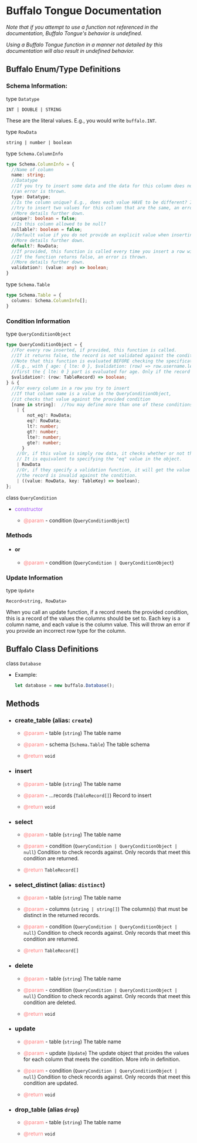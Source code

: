 # Buffalo Tongue Documentation

_Note that if you attempt to use a function not referenced in the documentation, Buffalo Tongue's behavior is undefined._

_Using a Buffalo Tongue function in a manner not detailed by this documentation will also result in undefined behavior._

## Buffalo Enum/Type Definitions

### Schema Information:

type `Datatype`

`INT | DOUBLE | STRING`

These are the literal values. E.g., you would write `buffalo.INT`.

type `RowData`

`string | number | boolean`

type `Schema.ColumnInfo`

```typescript
type Schema.ColumnInfo = {
  //Name of column
  name: string;
  //Datatype
  //If you try to insert some data and the data for this column does not match the type,
  //an error is thrown.
  type: Datatype;
  //Is the column unique? E.g., does each value HAVE to be different? If true and you
  //try to insert two values for this column that are the same, an error will be thrown.
  //More details further down.
  unique?: boolean = false;
  //Is this column allowed to be null?
  nullable?: boolean = false;
  //Default value if you do not provide an explicit value when inserting a value.
  //More details further down.
  default?: RowData;
  //If provided, this function is called every time you insert a row with the value the user is trying to insert in this column.
  //If the function returns false, an error is thrown.
  //More details further down.
  validation?: (value: any) => boolean;
}
```

type `Schema.Table`

```typescript
type Schema.Table = {
  columns: Schema.ColumnInfo[];
}
```

### Condition Information

type `QueryConditionObject`

```typescript
type QueryConditionObject = {
  //For every row inserted, if provided, this function is called.
  //If it returns false, the record is not validated against the condition.
  //Note that this function is evaluated BEFORE checking the specifications for the columns.
  //E.g., with { age: { lte: 0 }, $validation: (row) => row.username.length > 40 },
  //first the { lte: 0 } part is evaluated for age. Only if the record passes that test is the $validation valled.
  $validation?: (row: TableRecord) => boolean;
} & {
  //For every column in a row you try to insert
  //If that column name is a value in the QueryConditionObject,
  //it checks that value against the provided condition
  [name in string]:  //You may define more than one of these conditions //E.g., if lte = 3, this only returns records in which the provided column is less than or equal to 3 //If any value is defined in this object, it is tested against the row data. //Not equal, equal, <, >, <=, >=
    | {
        not_eq?: RowData;
        eq?: RowData;
        lt?: number;
        gt?: number;
        lte?: number;
        gte?: number;
      }
    //Or, if this value is simply row data, it checks whether or not the column is equal to this value.
    // It is equivalent to specifying the "eq" value in the object.
    | RowData
    //Or, if they specify a validation function, it will get the value and the key, and if it returns false,
    //the record is invalid against the condition.
    | ((value: RowData, key: TableKey) => boolean);
};
```

class `QueryCondition`

- <span style="color:#9E4EF7">constructor</span>

  - <span style="color:#FF7F7F">@param</span> - condition (`QueryConditionObject`)

### Methods

- #### or

  - <span style="color:#FF7F7F">@param</span> - condition (`QueryCondition | QueryConditionObject`)

### Update Information

type `Update`

`Record<string, RowData>`

When you call an update function, if a record meets the provided condition, this is a record of the values the
columns should be set to. Each key is a column name, and each value is the column value.
This will throw an error if you provide an incorrect row type for the column.

## Buffalo Class Definitions

class `Database`

- Example:

  ```typescript
  let database = new buffalo.Database();
  ```

## Methods

- ### create_table (alias: `create`)

  - <span style="color:#FF7F7F">@param</span> - table (`string`)
    The table name

  - <span style="color:#FF7F7F">@param</span> - schema (`Schema.Table`)
    The table schema

  - <span style="color:#FF7F7F">@return</span> `void`

- ### insert

  - <span style="color:#FF7F7F">@param</span> - table (`string`)
    The table name
  - <span style="color:#FF7F7F">@param</span> - ...records (`TableRecord[]`)
    Record to insert

  - <span style="color:#FF7F7F">@return</span> `void`

- ### select

  - <span style="color:#FF7F7F">@param</span> - table (`string`)
    The table name

  - <span style="color:#FF7F7F">@param</span> - condition (`QueryCondition | QueryConditionObject |  null`)
    Condition to check records against. Only records that meet this condition are returned.

  - <span style="color:#FF7F7F">@return</span> `TableRecord[]`

- ### select_distinct (alias: `distinct`)

  - <span style="color:#FF7F7F">@param</span> - table (`string`)
    The table name

  - <span style="color:#FF7F7F">@param</span> - columns (`string | string[]`)
    The column(s) that must be distinct in the returned records.

  - <span style="color:#FF7F7F">@param</span> - condition (`QueryCondition | QueryConditionObject |  null`)
    Condition to check records against. Only records that meet this condition are returned.

  - <span style="color:#FF7F7F">@return</span> `TableRecord[]`

- ### delete

  - <span style="color:#FF7F7F">@param</span> - table (`string`)
    The table name

  - <span style="color:#FF7F7F">@param</span> - condition (`QueryCondition | QueryConditionObject | null`)
    Condition to check records against. Only records that meet this condition are deleted.

  - <span style="color:#FF7F7F">@return</span> `void`

- ### update

  - <span style="color:#FF7F7F">@param</span> - table (`string`)
    The table name

  - <span style="color:#FF7F7F">@param</span> - update (`Update`)
    The update object that proides the values for each column that meets the condition.
    More info in definition.

  - <span style="color:#FF7F7F">@param</span> - condition (`QueryCondition | QueryConditionObject | null`)
    Condition to check records against. Only records that meet this condition are updated.

  - <span style="color:#FF7F7F">@return</span> `void`

- ### drop_table (alias `drop`)

  - <span style="color:#FF7F7F">@param</span> - table (`string`)
    The table name

  - <span style="color:#FF7F7F">@return</span> `void`
